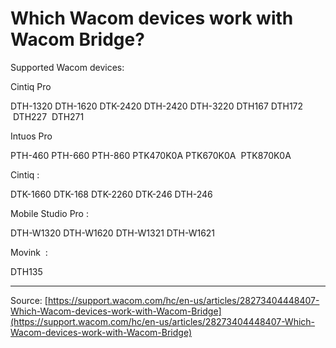 # Which Wacom devices work with Wacom Bridge?

Supported Wacom devices:

Cintiq Pro

DTH-1320
DTH-1620
DTK-2420
DTH-2420
DTH-3220
DTH167
DTH172
 DTH227
 DTH271


Intuos Pro

PTH-460
PTH-660
PTH-860
PTK470K0A
PTK670K0A
 PTK870K0A


Cintiq :

DTK-1660
DTK-168
DTK-2260
DTK-246
DTH-246


Mobile Studio Pro :

DTH-W1320
DTH-W1620
DTH-W1321
DTH-W1621


Movink  :

DTH135

---
Source: [https://support.wacom.com/hc/en-us/articles/28273404448407-Which-Wacom-devices-work-with-Wacom-Bridge](https://support.wacom.com/hc/en-us/articles/28273404448407-Which-Wacom-devices-work-with-Wacom-Bridge)
